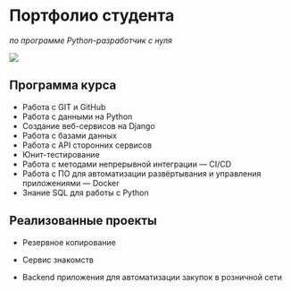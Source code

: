 # Портфолио студента 
*по программе Python-разработчик с нуля*

<img class="MMImage-Origin" src="https://spark.ru/upload/blogs_covers/n_5fc79432c92de.jpg">

## Программа курса

 * Работа с GIT и GitHub
 * Работа с данными на Python
 * Создание веб-сервисов на Django
 * Работа с базами данных
 * Работа с API сторонних сервисов
 * Юнит-тестирование
 * Работа с методами непрерывной интеграции — CI/CD 
 * Работа с ПО для автоматизации развёртывания и управления приложениями — Docker
 * Знание SQL для работы с Python
  
## Реализованные проекты

* Резервное копирование

* Сервис знакомств

* Backend приложения для автоматизации закупок в розничной сети

